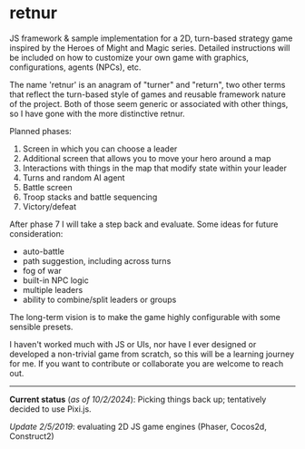 # retnur
JS framework & sample implementation for a 2D, turn-based strategy game inspired by the Heroes of Might and Magic series. Detailed instructions will be included on how to customize your own game with graphics, configurations, agents (NPCs), etc.

The name 'retnur' is an anagram of "turner" and "return", two other terms that reflect the turn-based style of games and reusable framework nature of the project.  Both of those seem generic or associated with other things, so I have gone with the more distinctive retnur.

Planned phases:
1. Screen in which you can choose a leader
2. Additional screen that allows you to move your hero around a map
3. Interactions with things in the map that modify state within your leader
4. Turns and random AI agent
5. Battle screen
6. Troop stacks and battle sequencing
7. Victory/defeat

After phase 7 I will take a step back and evaluate. Some ideas for future consideration:

* auto-battle
* path suggestion, including across turns
* fog of war
* built-in NPC logic
* multiple leaders
* ability to combine/split leaders or groups

The long-term vision is to make the game highly configurable with some sensible presets.

I haven't worked much with JS or UIs, nor have I ever designed or developed a non-trivial game from scratch, so this will be a learning journey for me. If you want to contribute or collaborate you are welcome to reach out.

---

**Current status** (_as of 10/2/2024_): Picking things back up; tentatively decided to use Pixi.js.

_Update 2/5/2019_: evaluating 2D JS game engines (Phaser, Cocos2d, Construct2)
